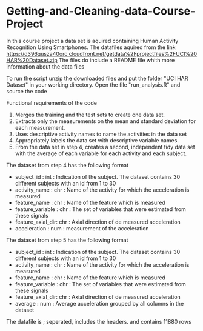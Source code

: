 # Getting-and-Cleaning-data-Course-Project 

In this course project a data set is aquired containing Human Activity Recognition Using Smartphones.
The datafiles aquired from the link https://d396qusza40orc.cloudfront.net/getdata%2Fprojectfiles%2FUCI%20HAR%20Dataset.zip 
The files do include a README file whith more information about the data files

To run the script unzip the downloaded files and put the folder "UCI HAR Dataset" in your working directory. 
Open the file "run_analysis.R" and source the code  

Functional requirements of the code

1. Merges the training and the test sets to create one data set.
2. Extracts only the measurements on the mean and standard deviation for each measurement. 
3. Uses descriptive activity names to name the activities in the data set
4. Appropriately labels the data set with descriptive variable names. 
5. From the data set in step 4, creates a second, independent tidy data set with the average of each variable for each activity and each subject.

The dataset from step 4 has the following format

 * subject_id       : int  : Indication of the subject. The dataset contains 30 different subjects with an id from 1 to 30
 * activity_name    : chr  : Name of the activity for which the acceleration is measured
 * feature_name     : chr  : Name of the feature which is measured
 * feature_variable : chr  : The set of variables that were estimated from these signals
 * feature_axial_dir: chr  : Axial direction of de measured acceleration
 * acceleration     : num  : measurement of the acceleration

The dataset from step 5 has the following format
 * subject_id       : int  : Indication of the subject. The dataset contains 30 different subjects with an id from 1 to 30
 * activity_name    : chr  : Name of the activity for which the acceleration is measured
 * feature_name     : chr  : Name of the feature which is measured
 * feature_variable : chr  : The set of variables that were estimated from these signals
 * feature_axial_dir: chr  : Axial direction of de measured acceleration
 * average     		: num  : Average acceleration grouped by all columns in the dataset
 
 The datafile is ; seperated, includes the headers. and contains 11880 rows